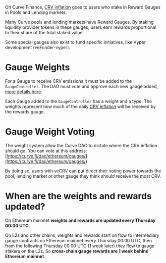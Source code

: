 On Curve Finance, [CRV inflation](../crv-token/supply-distribution.md#community-emissions-crv-inflation) goes to users who stake in Reward Gauges in Pools and Lending markets.

Many Curve pools and lending markets have Reward Gauges. By staking liquidity provider tokens in these gauges, users earn rewards proportional to their share of the total staked value.

Some special gauges also exist to fund specific initiatives, like Vyper development (veFunder-vyper).

# **Gauge Weights**

For a Gauge to receive CRV emissions it must be added to the `GaugeController`.  The DAO must vote and approve each new gauge added, [more details here](./creating-a-pool-gauge.md#submit-a-dao-vote).

Each Gauge added to the `GaugeController` has a weight and a type. The weights represent how much of the daily [CRV inflation](../crv-token/supply-distribution.md#community-emissions-crv-inflation) will be received by the rewards gauge.

# **Gauge Weight Voting**

The weight system allow the Curve DAO to dictate where the CRV inflation should go. You can vote at this address: [https://curve.fi/dao/ethereum/gauges/](https://curve.fi/dao/ethereum/gauges/)​

By doing so, users with veCRV can put direct their voting power towards the pool, lending market or other gauge they think should receive the most CRV.

# **When are the weights and rewards updated?**

On Ethereum mainnet **weights and rewards are updated every Thursday 00:00 UTC**.

On L2s and other chains, weights and rewards start on flow to intermediary gauge contracts on Ethereum mainnet every Thursday 00:00 UTC, then from the following Thursday 00:00 UTC (1 week later) they flow to gauge stakers on the L2s.  So **cross-chain gauge rewards are 1 week behind Ethereum mainnet**.

